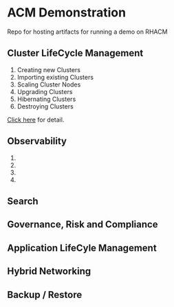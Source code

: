 # ACM Demonstration

Repo for hosting artifacts for running a demo on RHACM

## Cluster LifeCycle Management

1. Creating new Clusters
2. Importing existing Clusters
3. Scaling Cluster Nodes
4. Upgrading Clusters
5. Hibernating Clusters
6. Destroying Clusters

[Click here](cluster-lifecycle/README.md) for detail.

## Observability
1. 
2. 
3. 
4. 

## Search


## Governance, Risk and Compliance

## Application LifeCyle Management

## Hybrid Networking

## Backup / Restore


